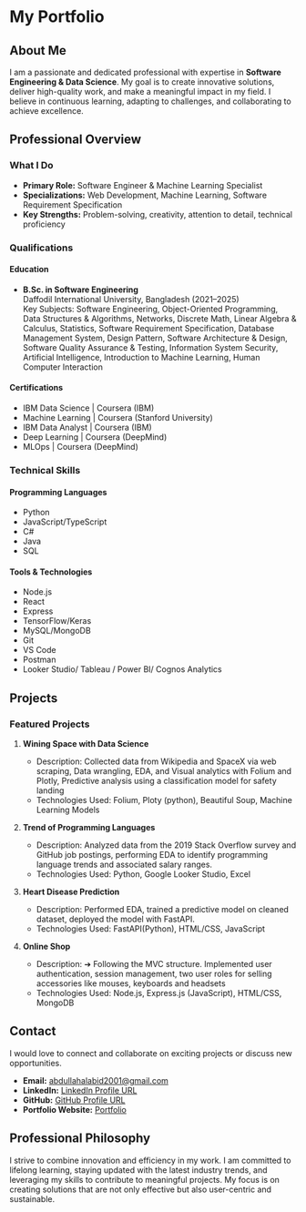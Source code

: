 # My Portfolio

## About Me

I am a passionate and dedicated professional with expertise in **Software Engineering & Data Science**. My goal is to create innovative solutions, deliver high-quality work, and make a meaningful impact in my field. I believe in continuous learning, adapting to challenges, and collaborating to achieve excellence.

## Professional Overview

### What I Do

- **Primary Role:** Software Engineer & Machine Learning Specialist
- **Specializations:** Web Development, Machine Learning, Software Requirement Specification
- **Key Strengths:** Problem-solving, creativity, attention to detail, technical proficiency

### Qualifications

#### Education

- **B.Sc. in Software Engineering**  
  Daffodil International University, Bangladesh (2021–2025)  
  Key Subjects: Software Engineering, Object-Oriented Programming, Data Structures & Algorithms, Networks, Discrete Math, Linear Algebra & Calculus, Statistics, Software Requirement Specification, Database Management System, Design Pattern, Software Architecture & Design, Software Quality Assurance & Testing, Information System Security, Artificial Intelligence, Introduction to Machine Learning, Human Computer Interaction

#### Certifications

- IBM Data Science | Coursera (IBM)
- Machine Learning | Coursera (Stanford University)
- IBM Data Analyst | Coursera (IBM)
- Deep Learning | Coursera (DeepMind)
- MLOps | Coursera (DeepMind)

### Technical Skills

#### Programming Languages

- Python
- JavaScript/TypeScript
- C#
- Java
- SQL

#### Tools & Technologies

- Node.js
- React
- Express
- TensorFlow/Keras
- MySQL/MongoDB
- Git
- VS Code
- Postman
- Looker Studio/ Tableau / Power BI/ Cognos Analytics

## Projects

### Featured Projects

1. **Wining Space with Data Science**

   - Description: Collected data from Wikipedia and SpaceX via web scraping, Data wrangling, EDA, and Visual analytics with Folium and Plotly, Predictive analysis using a classification model for safety landing
   - Technologies Used: Folium, Ploty (python), Beautiful Soup, Machine Learning Models

2. **Trend of Programming Languages**

   - Description: Analyzed data from the 2019 Stack Overflow survey and GitHub job postings, performing EDA to identify programming language trends and associated salary ranges.
   - Technologies Used: Python, Google Looker Studio, Excel

3. **Heart Disease Prediction**
   - Description: Performed EDA, trained a predictive model on cleaned dataset, deployed the model with FastAPI.
   - Technologies Used: FastAPI(Python), HTML/CSS, JavaScript
4. **Online Shop**
   - Description: ➔ Following the MVC structure. Implemented user authentication, session management, two user roles for selling accessories like mouses, keyboards and headsets
   - Technologies Used: Node.js, Express.js (JavaScript), HTML/CSS, MongoDB

## Contact

I would love to connect and collaborate on exciting projects or discuss new opportunities.

- **Email:** abdullahalabid2001@gmail.com
- **LinkedIn:** [LinkedIn Profile URL](https://www.linkedin.com/in/alabid/)
- **GitHub:** [GitHub Profile URL](https://github.com/abid0-07)
- **Portfolio Website:** [Portfolio](https://abid0-07.github.io/abid-portfolio/)

## Professional Philosophy

I strive to combine innovation and efficiency in my work. I am committed to lifelong learning, staying updated with the latest industry trends, and leveraging my skills to contribute to meaningful projects. My focus is on creating solutions that are not only effective but also user-centric and sustainable.
